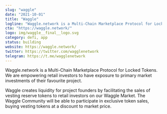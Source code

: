 ```yaml
---
slug: "waggle"
date: "2021-10-01"
title: "Waggle"
logline: "Waggle.network is a Multi-Chain Marketplace Protocol for Locked Tokens. We are empowering retail investors to have exposure to primary market investments of their favourite project. Waggle creates liquidity for project founders by facilitating the sales of vesting reserve tokens to retail investors on our Waggle Market. The Waggle Community will be able to participate in exclusive token sales, buying vesting tokens at a discount to market price."
cta: "https://waggle.network/"
logo: img/waggle__final__logo.svg
category: defi, app
status: building
website: https://waggle.network/
twitter: https://twitter.com/wagglenetwork
telegram: https://t.me/wagglenetwork
---
```


Waggle.network is a Multi-Chain Marketplace Protocol for Locked Tokens. We are empowering retail investors to have exposure to primary market investments of their favourite project. 

Waggle creates liquidity for project founders by facilitating the sales of vesting reserve tokens to retail investors on our Waggle Market. The Waggle Community will be able to participate in exclusive token sales, buying vesting tokens at a discount to market price.
